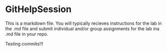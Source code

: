 # GitHelpSession

This is a markdown file. You will typically recieves instructions for the lab in the .md file and submit individual and/or group assignments for the lab ina .md file in your repo.

Testing commits!!!